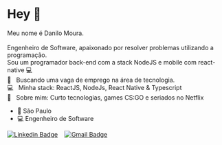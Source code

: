 # Hey  👋

Meu nome é Danilo Moura.<br/>
<br/>
Engenheiro de Software, apaixonado por resolver problemas utilizando a programação.<br/>
Sou um programador back-end com a stack NodeJS e mobile com react-native :computer:
<br/> :rocket:  &nbsp; Buscando uma vaga de emprego na área de tecnologia.
<br/> :computer: &nbsp; Minha stack: ReactJS, NodeJs, React Native & Typescript
<br/> 💬  &nbsp; Sobre mim: Curto tecnologias, games CS:GO e seriados no Netflix
- 📍 São Paulo
- 💻 Engenheiro de Software<br/>

[![Linkedin Badge](https://img.shields.io/badge/-LinkedIn-blue?style=flat-square&logo=Linkedin&logoColor=white&link=https://www.linkedin.com/in/danilo-moura97/)](https://www.linkedin.com/in/danilo-moura97/)
&nbsp;&nbsp;
[![Gmail Badge](https://img.shields.io/badge/-Gmail-c14438?style=flat-square&logo=Gmail&logoColor=white&link=mailto:danilo.moura97@gmail.com)](mailto:danilo.moura97@gmail.com)


